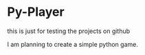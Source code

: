 # Py-Player
this is just for testing the projects on github

I am planning to create a simple python game.
